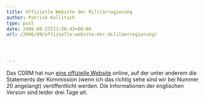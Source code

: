```yaml
---
title: Offizielle Website der Militärregierung
author: Patrick Kollitsch
type: post
date: 2006-09-23T21:58:43+00:00
url: /2006/09/offizielle-website-der-militaerregierung/




---
```

Das <span class="caps">CDRM</span> hat nun [eine offizielle Website][1] online, auf der unter anderem die Statements der Kommission (wenn ich das richtig sehe sind wir bei Nummer 20 angelangt) veröffentlicht werden. Die Informationen der englischen Version sind leider drei Tage alt.

 [1]: http://www.vrcu.com/index_en.asp
